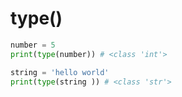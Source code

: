 # type()

```python
number = 5
print(type(number)) # <class 'int'>

string = 'hello world'
print(type(string )) # <class 'str'>

```
